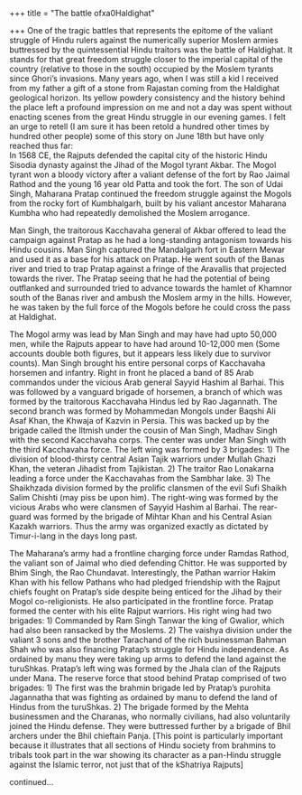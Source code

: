 +++
title = "The battle ofxa0Haldighat"

+++
One of the tragic battles that represents the epitome of the valiant
struggle of Hindu rulers against the numerically superior Moslem armies
buttressed by the quintessential Hindu traitors was the battle of
Haldighat. It stands for that great freedom struggle closer to the
imperial capital of the country (relative to those in the south)
occupied by the Moslem tyrants since Ghori’s invasions. Many years ago,
when I was still a kid I received from my father a gift of a stone from
Rajastan coming from the Haldighat geological horizon. Its yellow
powdery consistency and the history behind the place left a profound
impression on me and not a day was spent without enacting scenes from
the great Hindu struggle in our evening games. I felt an urge to retell
(I am sure it has been retold a hundred other times by hundred other
people) some of this story on June 18th but have only reached thus
far:  
In 1568 CE, the Rajputs defended the capital city of the historic Hindu
Sisodia dynasty against the Jihad of the Mogol tyrant Akbar. The Mogol
tyrant won a bloody victory after a valiant defense of the fort by Rao
Jaimal Rathod and the young 16 year old Patta and took the fort. The son
of Udai Singh, Maharana Pratap continued the freedom struggle against
the Mogols from the rocky fort of Kumbhalgarh, built by his valiant
ancestor Maharana Kumbha who had repeatedly demolished the Moslem
arrogance.

Man Singh, the traitorous Kacchavaha general of Akbar offered to lead
the campaign against Pratap as he had a long-standing antagonism towards
his Hindu cousins. Man Singh captured the Mandalgarh fort in Eastern
Mewar and used it as a base for his attack on Pratap. He went south of
the Banas river and tried to trap Pratap against a fringe of the
Aravallis that projected towards the river. The Pratap seeing that he
had the potential of being outflanked and surrounded tried to advance
towards the hamlet of Khamnor south of the Banas river and ambush the
Moslem army in the hills. However, he was taken by the full force of the
Mogols before he could cross the pass at Haldighat.

The Mogol army was lead by Man Singh and may have had upto 50,000 men,
while the Rajputs appear to have had around 10-12,000 men (Some accounts
double both figures, but it appears less likely due to survivor counts).
Man Singh brought his entire personal corps of Kacchavaha horsemen and
infantry. Right in front he placed a band of 85 Arab commandos under the
vicious Arab general Sayyid Hashim al Barhai. This was followed by a
vanguard brigade of horsemen, a branch of which was formed by the
traitorous Kacchavaha Hindus led by Rao Jagannath. The second branch was
formed by Mohammedan Mongols under Baqshi Ali Asaf Khan, the Khwaja of
Kazvin in Persia. This was backed up by the brigade called the Iltmish
under the cousin of Man Singh, Madhav Singh with the second Kacchavaha
corps. The center was under Man Singh with the third Kacchavaha force.
The left wing was formed by 3 brigades: 1) The division of blood-thirsty
central Asian Tajik warriors under Mullah Ghazi Khan, the veteran
Jihadist from Tajikistan. 2) The traitor Rao Lonakarna leading a force
under the Kacchavahas from the Sambhar lake. 3) The Shaikhzada division
formed by the prolific clansmen of the evil Sufi Shaikh Salim Chishti
(may piss be upon him). The right-wing was formed by the vicious Arabs
who were clansmen of Sayyid Hashim al Barhai. The rear-guard was formed
by the brigade of Mihtar Khan and his Central Asian Kazakh warriors.
Thus the army was organized exactly as dictated by Timur-i-lang in the
days long past.

The Maharana’s army had a frontline charging force under Ramdas Rathod,
the valiant son of Jaimal who died defending Chittor. He was supported
by Bhim Singh, the Rao Chundavat. Interestingly, the Pathan warrior
Hakim Khan with his fellow Pathans who had pledged friendship with the
Rajput chiefs fought on Pratap’s side despite being enticed for the
Jihad by their Mogol co-religionists. He also participated in the
frontline force. Pratap formed the center with his elite Rajput
warriors. His right wing had two brigades: 1) Commanded by Ram Singh
Tanwar the king of Gwalior, which had also been ransacked by the
Moslems. 2) The vaishya division under the valiant 3 sons and the
brother Tarachand of the rich businessman Bahman Shah who was also
financing Pratap’s struggle for Hindu independence. As ordained by manu
they were taking up arms to defend the land against the turuShkas.
Pratap’s left wing was formed by the Jhala clan of the Rajputs under
Mana. The reserve force that stood behind Pratap comprised of two
brigades: 1) The first was the brahmin brigade led by Pratap’s purohita
Jagannatha that was fighting as ordained by manu to defend the land of
Hindus from the turuShkas. 2) The brigade formed by the Mehta
businessmen and the Charanas, who normally civilians, had also
voluntarily joined the Hindu defense. They were buttressed further by a
brigade of Bhil archers under the Bhil chieftain Panja. \[This point is
particularly important because it illustrates that all sections of Hindu
society from brahmins to tribals took part in the war showing its
character as a pan-Hindu struggle against the Islamic terror, not just
that of the kShatriya Rajputs\]

continued…
